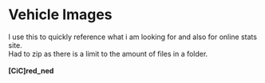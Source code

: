 # Vehicle Images

I use this to quickly reference what i am looking for and also for online stats site.<br>
Had to zip as there is a limit to the amount of files in a folder.<br><br>
<b>[CiC]red_ned</b>